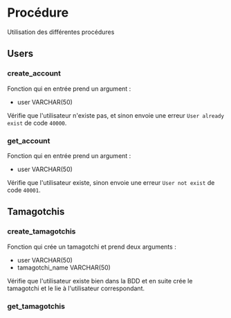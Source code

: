 # Procédure

Utilisation des différentes procédures

## Users

### create_account

Fonction qui en entrée prend un argument :
- user VARCHAR(50)

Vérifie que l'utilisateur n'existe pas, et sinon envoie une erreur `User already exist` de code `40000`.

### get_account

Fonction qui en entrée prend un argument :
- user VARCHAR(50)

Vérifie que l'utilisateur existe, sinon envoie une erreur `User not exist` de code `40001`.

## Tamagotchis

### create_tamagotchis

Fonction qui crée un tamagotchi et prend deux arguments :
- user VARCHAR(50)
- tamagotchi_name VARCHAR(50)

Vérifie que l'utilisateur existe bien dans la BDD et en suite crée le tamagotchi et le lie à l'utilisateur correspondant.

### get_tamagotchis